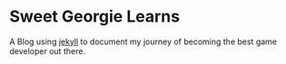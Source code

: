 # Sweet Georgie Learns

A Blog using [jekyll](https://jekyllrb.com/) to document my journey of becoming the best game developer out there.

